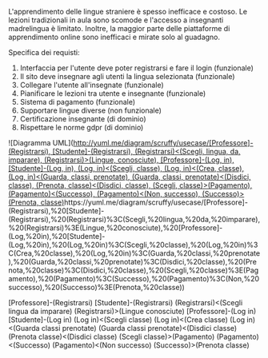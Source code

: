 L'apprendimento delle lingue straniere è spesso inefficace e costoso. Le lezioni tradizionali in aula sono scomode e l'accesso a insegnanti madrelingua è limitato. 
Inoltre, la maggior parte delle piattaforme di apprendimento online sono inefficaci e mirate solo al guadagno.

Specifica dei requisti:
1. Interfaccia per l'utente deve poter registrarsi e fare il login (funzionale)
2. Il sito deve insegnare agli utenti la lingua selezionata (funzionale)
3. Collegare l'utente all'insegnate (funzionale)
4. Pianificare le lezioni tra utente e insegnante (funzionale)
5. Sistema di pagamento (funzionale)
6. Supportare lingue diverse (non funzionale)
7. Certificazione insegnante (di dominio)
8. Rispettare le norme gdpr (di dominio)

![Diagramma UML]([http://yuml.me/diagram/scruffy/usecase/[Professore]-(Registrarsi), [Studente]-(Registrarsi), (Registrarsi)<(Scegli, lingua, da, imparare), (Registrarsi)>(Lingue, conosciute), [Professore]-(Log, in), [Studente]-(Log, in), (Log, in)<(Scegli, classe), (Log, in)<(Crea, classe), (Log, in)<(Guarda, classi, prenotate), (Guarda, classi, prenotate)<(Disdici, classe), (Prenota, classe)<(Disdici, classe), (Scegli, classe)>(Pagamento), (Pagamento)<(Successo), (Pagamento)<(Non, successo), (Successo)>(Prenota, classe)](https://yuml.me/diagram/scruffy/usecase/[Professore]-(Registrarsi),%20[Studente]-(Registrarsi),%20(Registrarsi)%3C(Scegli,%20lingua,%20da,%20imparare),%20(Registrarsi)%3E(Lingue,%20conosciute),%20[Professore]-(Log,%20in),%20[Studente]-(Log,%20in),%20(Log,%20in)%3C(Scegli,%20classe),%20(Log,%20in)%3C(Crea,%20classe),%20(Log,%20in)%3C(Guarda,%20classi,%20prenotate),%20(Guarda,%20classi,%20prenotate)%3C(Disdici,%20classe),%20(Prenota,%20classe)%3C(Disdici,%20classe),%20(Scegli,%20classe)%3E(Pagamento),%20(Pagamento)%3C(Successo),%20(Pagamento)%3C(Non,%20successo),%20(Successo)%3E(Prenota,%20classe))https://yuml.me/diagram/scruffy/usecase/[Professore]-(Registrarsi),%20[Studente]-(Registrarsi),%20(Registrarsi)%3C(Scegli,%20lingua,%20da,%20imparare),%20(Registrarsi)%3E(Lingue,%20conosciute),%20[Professore]-(Log,%20in),%20[Studente]-(Log,%20in),%20(Log,%20in)%3C(Scegli,%20classe),%20(Log,%20in)%3C(Crea,%20classe),%20(Log,%20in)%3C(Guarda,%20classi,%20prenotate),%20(Guarda,%20classi,%20prenotate)%3C(Disdici,%20classe),%20(Prenota,%20classe)%3C(Disdici,%20classe),%20(Scegli,%20classe)%3E(Pagamento),%20(Pagamento)%3C(Successo),%20(Pagamento)%3C(Non,%20successo),%20(Successo)%3E(Prenota,%20classe))



[Professore]-(Registrarsi)
[Studente]-(Registrarsi)
(Registrarsi)<(Scegli lingua da imparare)
(Registrarsi)>(Lingue conosciute)
[Professore]-(Log in)
[Studente]-(Log in)
(Log in)<(Scegli classe)
(Log in)<(Crea classe)
(Log in)<(Guarda classi prenotate)
(Guarda classi prenotate)<(Disdici classe)
(Prenota classe)<(Disdici classe)
(Scegli classe)>(Pagamento)
(Pagamento)<(Successo)
(Pagamento)<(Non successo)
(Successo)>(Prenota classe)
